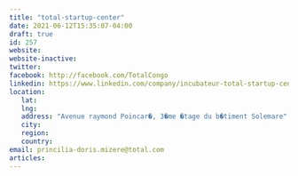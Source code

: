 ```yaml
---
title: "total-startup-center"
date: 2021-06-12T15:35:07-04:00
draft: true
id: 257
website: 
website-inactive: 
twitter: 
facebook: http://facebook.com/TotalCongo
linkedin: https://www.linkedin.com/company/incubateur-total-startup-center
location: 
   lat: 
   lng: 
   address: "Avenue raymond Poincar�, 3�me �tage du b�timent Solemare"
   city: 
   region: 
   country: 
email: princilia-doris.mizere@total.com
articles:
---
```


